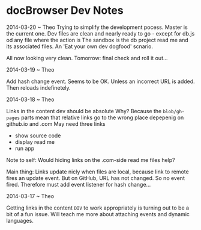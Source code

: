 docBrowser Dev Notes
====================


2014-03-20 ~ Theo
Trying to simplify the development pocess.
Master is the current one. Dev files are clean and nearly ready to go - except for db.js od any file where the action is
The sandbox is the db project read me and its associated files. An 'Eat your own dev dogfood' scnario.
   
All now looking very clean. Tomorrow: final check and roll it out...


2014-03-19 ~ Theo

Add hash change event. Seems to be OK. Unless an incorrect URL is added. Then reloads indefinetely.


2014-03-18 ~ Theo

Links in the content dev should be absolute
Why?
Because the `blob/gh-pages` parts mean that relative links go to the wrong place depepenig on github.io and .com
May need three links

- show source code
- display read me
- run app 

Note to self: Would hiding links on the .com-side read me files help?

Main thing:
Links update nicly when files are local, because link to remote fires an update event.
But on GitHub, URL has not changed. So no event fired.
Therefore must add event listener for hash change...


2014-03-17 ~ Theo

Getting links in the content `DIV` to work appropriately is turning out to be a bit of a fun issue. 
Will teach me more about attaching events and dynamic languages.
